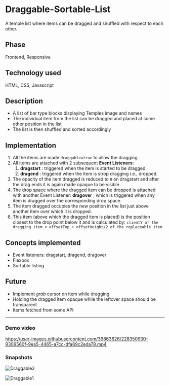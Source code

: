 # Draggable-Sortable-List
A temple list where items can be dragged and shuffled with respect to each other.

## Phase
Frontend, Responsive

## Technology used
HTML, CSS, Javascript

## Description
- A list of bar type blocks displaying Temples image and names
- The individual item from the list can be dragged and placed at some other position in the list
- The list is then shuffled and sorted accordingly

## Implementation

1. All the items are made `draggable=true` to allow the dragging.
2. All items are attached with 2 subsequent **Event Listeners**:
   1. **dragstart** : triggered when the item is started to be dragged.
   2. **dragend** : triggered when the item is strop dragging i.e., dropped.
3. The opacity of the item dragged is reduced to `0` on dragstart and after the drag ends it is again made opaque to be visible.
4. The drop space where the dragged item can be dropped is attached with another Event Listener: **dragover** , 
    which is triggered when any item is dragged over the corresponding drop space.
5. The item dragged occupies the new position in the list just above another item over which it is dropped.
6. This item (above which the dragged item is placed) is the position closest to the drop point below it and is calculated by:
    ` clientY of the dragging item < offsetTop + offsetHeight/2 of the replaceable item `

## Concepts implemented
  - Event listeners: dragstart, dragend, dragover
  - Flexbox
  - Sortable listing
  
## Future
- Implement *grab* cursor on item while dragging 
- Holding the dragged item opaque while the leftover space should be transparent
- Items fetched from some API

****************************************************************************************
### Demo video

https://user-images.githubusercontent.com/39863626/228350930-9309560f-9ea5-4465-a7cc-dfa69c2eda78.mp4


### Snapshots

![Draggable2](https://user-images.githubusercontent.com/39863626/228347654-b79de388-2371-4e01-89d1-04b7cac69257.png)

![Draggable1](https://user-images.githubusercontent.com/39863626/228347594-5d6767d4-a5df-45a3-9eb7-03857881b9a6.png) 


